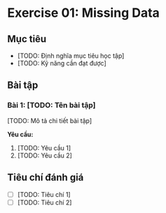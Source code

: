 # Exercise 01: Missing Data

## Mục tiêu
- [TODO: Định nghĩa mục tiêu học tập]
- [TODO: Kỹ năng cần đạt được]

## Bài tập

### Bài 1: [TODO: Tên bài tập]
[TODO: Mô tả chi tiết bài tập]

**Yêu cầu:**
1. [TODO: Yêu cầu 1]
2. [TODO: Yêu cầu 2]

## Tiêu chí đánh giá
- [ ] [TODO: Tiêu chí 1]
- [ ] [TODO: Tiêu chí 2]

